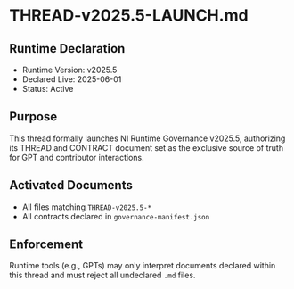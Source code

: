 # THREAD-v2025.5-LAUNCH.md

## Runtime Declaration

- Runtime Version: v2025.5
- Declared Live: 2025-06-01
- Status: Active

## Purpose

This thread formally launches NI Runtime Governance v2025.5, authorizing its THREAD and CONTRACT document set as the exclusive source of truth for GPT and contributor interactions.

## Activated Documents

- All files matching `THREAD-v2025.5-*`
- All contracts declared in `governance-manifest.json`

## Enforcement

Runtime tools (e.g., GPTs) may only interpret documents declared within this thread and must reject all undeclared `.md` files.
